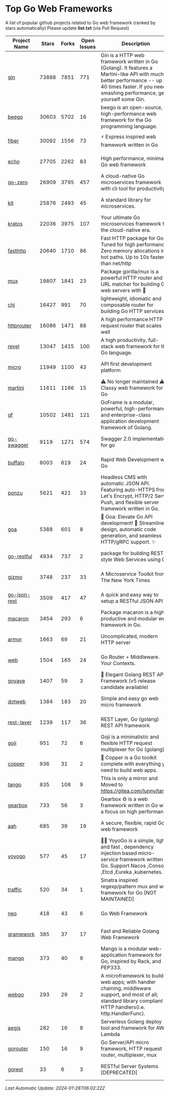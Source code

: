 # Top Go Web Frameworks
A list of popular github projects related to Go web framework (ranked by stars automatically)
Please update **list.txt** (via Pull Request)

| Project Name | Stars | Forks | Open Issues | Description | Last Commit |
| ------------ | ----- | ----- | ----------- | ----------- | ----------- |
| [gin](https://github.com/gin-gonic/gin) | 73888 | 7851 | 771 | Gin is a HTTP web framework written in Go (Golang). It features a Martini-like API with much better performance -- up to 40 times faster. If you need smashing performance, get yourself some Gin. | 2024-01-19 00:18:57 |
| [beego](https://github.com/beego/beego) | 30603 | 5702 | 16 | beego is an open-source, high-performance web framework for the Go programming language. | 2023-12-10 15:22:51 |
| [fiber](https://github.com/gofiber/fiber) | 30092 | 1556 | 73 | ⚡️ Express inspired web framework written in Go | 2024-01-24 12:18:56 |
| [echo](https://github.com/labstack/echo) | 27705 | 2262 | 83 | High performance, minimalist Go web framework | 2024-01-24 15:45:40 |
| [go-zero](https://github.com/zeromicro/go-zero) | 26909 | 3795 | 457 | A cloud-native Go microservices framework with cli tool for productivity. | 2024-01-27 11:15:05 |
| [kit](https://github.com/go-kit/kit) | 25876 | 2493 | 45 | A standard library for microservices. | 2023-12-22 23:16:59 |
| [kratos](https://github.com/go-kratos/kratos) | 22036 | 3975 | 107 | Your ultimate Go microservices framework for the cloud-native era. | 2024-01-19 08:50:30 |
| [fasthttp](https://github.com/valyala/fasthttp) | 20640 | 1710 | 86 | Fast HTTP package for Go. Tuned for high performance. Zero memory allocations in hot paths. Up to 10x faster than net/http | 2024-01-20 04:10:41 |
| [mux](https://github.com/gorilla/mux) | 19807 | 1841 | 23 | Package gorilla/mux is a powerful HTTP router and URL matcher for building Go web servers with 🦍 | 2024-01-22 04:09:26 |
| [chi](https://github.com/go-chi/chi) | 16427 | 991 | 70 | lightweight, idiomatic and composable router for building Go HTTP services | 2024-01-23 00:21:48 |
| [httprouter](https://github.com/julienschmidt/httprouter) | 16086 | 1471 | 88 | A high performance HTTP request router that scales well | 2022-06-03 15:51:59 |
| [revel](https://github.com/revel/revel) | 13047 | 1415 | 100 | A high productivity, full-stack web framework for the Go language. | 2022-04-12 20:53:30 |
| [micro](https://github.com/micro/micro) | 11949 | 1100 | 43 | API first development platform | 2023-07-28 18:28:23 |
| [martini](https://github.com/go-martini/martini) | 11611 | 1166 | 15 | ⚠️ No longer maintained ⚠️  Classy web framework for Go | 2017-01-21 21:58:54 |
| [gf](https://github.com/gogf/gf) | 10502 | 1481 | 121 | GoFrame is a modular, powerful, high-performance and enterprise-class application development framework of Golang.  | 2024-01-25 12:47:21 |
| [go-swagger](https://github.com/go-swagger/go-swagger) | 9119 | 1271 | 574 | Swagger 2.0 implementation for go | 2024-01-27 06:41:49 |
| [buffalo](https://github.com/gobuffalo/buffalo) | 8003 | 619 | 24 | Rapid Web Development w/ Go | 2023-01-26 15:34:17 |
| [ponzu](https://github.com/ponzu-cms/ponzu) | 5621 | 421 | 33 | Headless CMS with automatic JSON API. Featuring auto-HTTPS from Let's Encrypt, HTTP/2 Server Push, and flexible server framework written in Go. | 2020-01-02 00:14:32 |
| [goa](https://github.com/goadesign/goa) | 5388 | 601 | 8 | 🌟 Goa: Elevate Go API development! 🚀 Streamlined design, automatic code generation, and seamless HTTP/gRPC support. ✨ | 2024-01-27 02:38:34 |
| [go-restful](https://github.com/emicklei/go-restful) | 4934 | 737 | 2 | package for building REST-style Web Services using Go | 2024-01-09 20:25:00 |
| [gizmo](https://github.com/nytimes/gizmo) | 3748 | 237 | 33 | A Microservice Toolkit from The New York Times | 2021-04-30 15:27:05 |
| [go-json-rest](https://github.com/ant0ine/go-json-rest) | 3509 | 417 | 47 | A quick and easy way to setup a RESTful JSON API | 2017-09-13 04:12:08 |
| [macaron](https://github.com/go-macaron/macaron) | 3454 | 293 | 6 | Package macaron is a high productive and modular web framework in Go. | 2024-01-15 14:27:27 |
| [armor](https://github.com/labstack/armor) | 1663 | 69 | 21 | Uncomplicated, modern HTTP server | 2019-08-03 18:10:09 |
| [web](https://github.com/gocraft/web) | 1504 | 165 | 24 | Go Router + Middleware. Your Contexts. | 2019-02-07 15:06:52 |
| [goyave](https://github.com/go-goyave/goyave) | 1407 | 59 | 3 | 🍐 Elegant Golang REST API Framework (v5 release candidate available) | 2023-06-09 14:22:05 |
| [dotweb](https://github.com/devfeel/dotweb) | 1384 | 183 | 20 | Simple and easy go web micro framework | 2023-12-13 02:13:17 |
| [rest-layer](https://github.com/rs/rest-layer) | 1239 | 117 | 36 | REST Layer, Go (golang) REST API framework | 2021-09-30 23:58:01 |
| [goji](https://github.com/goji/goji) | 951 | 72 | 6 | Goji is a minimalistic and flexible HTTP request multiplexer for Go (golang) | 2019-01-26 23:58:29 |
| [copper](https://github.com/gocopper/copper) | 936 | 31 | 2 | 🚀‏‏‎    ‎‏‏‎‏‏‎‎‎‎‎‎Copper is a Go toolkit complete with everything you need to build web apps. | 2024-01-22 21:15:19 |
| [tango](https://github.com/lunny/tango) | 835 | 108 | 9 | This is only a mirror and Moved to https://gitea.com/lunny/tango | 2019-05-17 03:31:10 |
| [gearbox](https://github.com/gogearbox/gearbox) | 733 | 56 | 3 | Gearbox :gear: is a web framework written in Go with a focus on high performance | 2022-09-21 00:20:37 |
| [aah](https://github.com/go-aah/aah) | 685 | 39 | 19 | A secure, flexible, rapid Go web framework | 2020-09-02 02:31:20 |
| [yoyogo](https://github.com/yoyofx/yoyogo) | 577 | 45 | 17 | 🦄🌈 YoyoGo is a simple, light and fast , dependency injection based micro-service framework written in Go. Support Nacos ,Consoul ,Etcd ,Eureka ,kubernetes. | 2023-12-14 06:19:54 |
| [traffic](https://github.com/gravityblast/traffic) | 520 | 34 | 1 | Sinatra inspired regexp/pattern mux and web framework for Go [NOT MAINTAINED] | 2015-11-26 21:31:07 |
| [neo](https://github.com/ivpusic/neo) | 418 | 43 | 6 | Go Web Framework | 2017-08-14 23:54:31 |
| [gramework](https://github.com/gramework/gramework) | 385 | 37 | 17 | Fast and Reliable Golang Web Framework | 2023-10-27 14:01:05 |
| [mango](https://github.com/paulbellamy/mango) | 373 | 40 | 9 | Mango is a modular web-application framework for Go, inspired by Rack, and PEP333. | 2017-10-17 08:18:43 |
| [webgo](https://github.com/bnkamalesh/webgo) | 293 | 29 | 2 | A microframework to build web apps; with handler chaining, middleware support, and most of all; standard library compliant HTTP handlers(i.e. http.HandlerFunc). | 2023-03-08 16:03:21 |
| [aegis](https://github.com/tmaiaroto/aegis) | 282 | 16 | 8 | Serverless Golang deploy tool and framework for AWS Lambda | 2019-07-28 17:59:41 |
| [gorouter](https://github.com/vardius/gorouter) | 150 | 16 | 9 | Go Server/API micro framework, HTTP request router, multiplexer, mux | 2024-01-01 23:03:02 |
| [gorest](https://github.com/tideland/gorest) | 33 | 6 | 3 | RESTful Server Systems [DEPRECATED] | 2017-11-10 13:00:37 |

*Last Automatic Update: 2024-01-28T06:02:22Z*